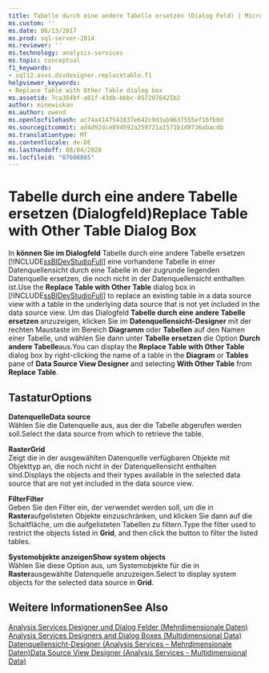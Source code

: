 ```yaml
---
title: Tabelle durch eine andere Tabelle ersetzen (Dialog Feld) | Microsoft-Dokumentation
ms.custom: ''
ms.date: 06/13/2017
ms.prod: sql-server-2014
ms.reviewer: ''
ms.technology: analysis-services
ms.topic: conceptual
f1_keywords:
- sql12.asvs.dsvdesigner.replacetable.f1
helpviewer_keywords:
- Replace Table with Other Table dialog box
ms.assetid: 7ca304bf-a01f-43db-bbbc-0572976425b2
author: minewiskan
ms.author: owend
ms.openlocfilehash: ac74a4147541837e642c9d3ab9637555ef16fb0d
ms.sourcegitcommit: ad4d92dce894592a259721a1571b1d8736abacdb
ms.translationtype: MT
ms.contentlocale: de-DE
ms.lasthandoff: 08/04/2020
ms.locfileid: "87608885"
---
```

# <a name="replace-table-with-other-table-dialog-box"></a><span data-ttu-id="516a6-102">Tabelle durch eine andere Tabelle ersetzen (Dialogfeld)</span><span class="sxs-lookup"><span data-stu-id="516a6-102">Replace Table with Other Table Dialog Box</span></span>
  <span data-ttu-id="516a6-103">In **können Sie im Dialogfeld** Tabelle durch eine andere Tabelle ersetzen [!INCLUDE[ssBIDevStudioFull](../includes/ssbidevstudiofull-md.md)] eine vorhandene Tabelle in einer Datenquellensicht durch eine Tabelle in der zugrunde liegenden Datenquelle ersetzen, die noch nicht in der Datenquellensicht enthalten ist.</span><span class="sxs-lookup"><span data-stu-id="516a6-103">Use the **Replace Table with Other Table** dialog box in [!INCLUDE[ssBIDevStudioFull](../includes/ssbidevstudiofull-md.md)] to replace an existing table in a data source view with a table in the underlying data source that is not yet included in the data source view.</span></span> <span data-ttu-id="516a6-104">Um das Dialogfeld **Tabelle durch eine andere Tabelle ersetzen** anzuzeigen, klicken Sie im **Datenquellensicht-Designer** mit der rechten Maustaste im Bereich **Diagramm** oder **Tabellen** auf den Namen einer Tabelle, und wählen Sie dann unter **Tabelle ersetzen** die Option **Durch andere Tabelle**aus.</span><span class="sxs-lookup"><span data-stu-id="516a6-104">You can display the **Replace Table with Other Table** dialog box by right-clicking the name of a table in the **Diagram** or **Tables** pane of **Data Source View Designer** and selecting **With Other Table** from **Replace Table**.</span></span>  
  
## <a name="options"></a><span data-ttu-id="516a6-105">Tastatur</span><span class="sxs-lookup"><span data-stu-id="516a6-105">Options</span></span>  
 <span data-ttu-id="516a6-106">**Datenquelle**</span><span class="sxs-lookup"><span data-stu-id="516a6-106">**Data source**</span></span>  
 <span data-ttu-id="516a6-107">Wählen Sie die Datenquelle aus, aus der die Tabelle abgerufen werden soll.</span><span class="sxs-lookup"><span data-stu-id="516a6-107">Select the data source from which to retrieve the table.</span></span>  
  
 <span data-ttu-id="516a6-108">**Raster**</span><span class="sxs-lookup"><span data-stu-id="516a6-108">**Grid**</span></span>  
 <span data-ttu-id="516a6-109">Zeigt die in der ausgewählten Datenquelle verfügbaren Objekte mit Objekttyp an, die noch nicht in der Datenquellensicht enthalten sind.</span><span class="sxs-lookup"><span data-stu-id="516a6-109">Displays the objects and their types available in the selected data source that are not yet included in the data source view.</span></span>  
  
 <span data-ttu-id="516a6-110">**Filter**</span><span class="sxs-lookup"><span data-stu-id="516a6-110">**Filter**</span></span>  
 <span data-ttu-id="516a6-111">Geben Sie den Filter ein, der verwendet werden soll, um die in **Raster**aufgelisteten Objekte einzuschränken, und klicken Sie dann auf die Schaltfläche, um die aufgelisteten Tabellen zu filtern.</span><span class="sxs-lookup"><span data-stu-id="516a6-111">Type the filter used to restrict the objects listed in **Grid**, and then click the button to filter the listed tables.</span></span>  
  
 <span data-ttu-id="516a6-112">**Systemobjekte anzeigen**</span><span class="sxs-lookup"><span data-stu-id="516a6-112">**Show system objects**</span></span>  
 <span data-ttu-id="516a6-113">Wählen Sie diese Option aus, um Systemobjekte für die in **Raster**ausgewählte Datenquelle anzuzeigen.</span><span class="sxs-lookup"><span data-stu-id="516a6-113">Select to display system objects for the selected data source in **Grid**.</span></span>  
  
## <a name="see-also"></a><span data-ttu-id="516a6-114">Weitere Informationen</span><span class="sxs-lookup"><span data-stu-id="516a6-114">See Also</span></span>  
 <span data-ttu-id="516a6-115">[Analysis Services Designer und Dialog Felder &#40;Mehrdimensionale Daten&#41;](analysis-services-designers-and-dialog-boxes-multidimensional-data.md) </span><span class="sxs-lookup"><span data-stu-id="516a6-115">[Analysis Services Designers and Dialog Boxes &#40;Multidimensional Data&#41;](analysis-services-designers-and-dialog-boxes-multidimensional-data.md) </span></span>  
 [<span data-ttu-id="516a6-116">Datenquellensicht-Designer &#40;Analysis Services – Mehrdimensionale Daten&#41;</span><span class="sxs-lookup"><span data-stu-id="516a6-116">Data Source View Designer &#40;Analysis Services - Multidimensional Data&#41;</span></span>](data-source-view-designer-analysis-services-multidimensional-data.md)  
  
  
